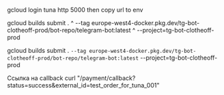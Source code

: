 gcloud login 
tuna http 5000
then copy url to env

gcloud builds submit . ^
    --tag europe-west4-docker.pkg.dev/tg-bot-clotheoff-prod/bot-repo/telegram-bot:latest ^
    --project=tg-bot-clotheoff-prod

gcloud builds submit . `
    --tag europe-west4-docker.pkg.dev/tg-bot-clotheoff-prod/bot-repo/telegram-bot:latest `
    --project=tg-bot-clotheoff-prod

Ссылка на callback curl "<tuna adress>/payment/callback?status=success&external_id=test_order_for_tuna_001"

